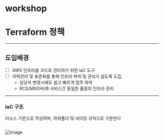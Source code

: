 # workshop
# Terraform 정책
***
## 도입배경

- [ ] AWS 인프라를 코드로 관리하기 위한 IaC 도구
- [ ] 이력관리 및 표준화를 통해 인프라 파악 및 관리가 쉽도록 도입
    - 담당자 변경시에도 쉽고 빠르게 업무 파악
    - RCS/MSGHUB 서비스간 동일한 품질의 인프라 관리

***
### IaC 구조
리소스 기준으로 작성하며, 하위폴더 및 네이밍 규칙으로 구분한다
```

```
![image](https://github.com/llwindy999ll/workshop/assets/170963109/d0ee29c4-342e-49a8-9672-84cba9d7e4e8)

